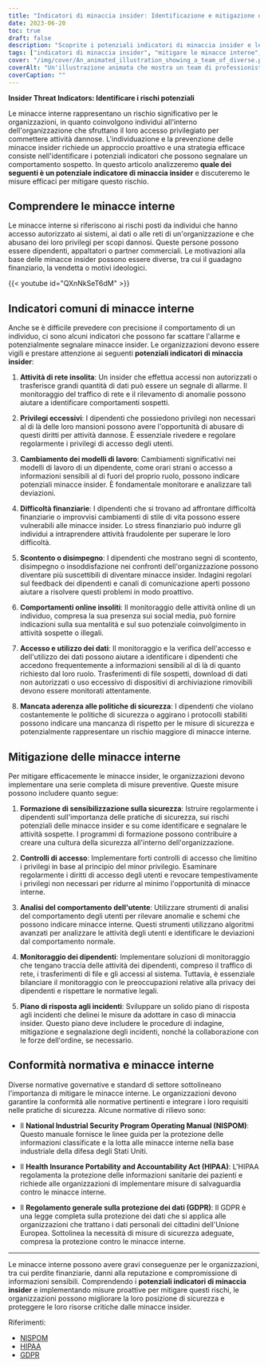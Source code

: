 ```yaml
---
title: "Indicatori di minaccia insider: Identificazione e mitigazione dei rischi potenziali"
date: 2023-06-20
toc: true
draft: false
description: "Scoprite i potenziali indicatori di minaccia insider e le strategie di mitigazione efficaci per proteggere la sicurezza della vostra organizzazione."
tags: ["indicatori di minaccia insider", "mitigare le minacce interne", "rischi potenziali", "sicurezza informatica", "sicurezza dei dati", "monitoraggio dei dipendenti", "controlli di accesso", "analisi del comportamento degli utenti", "formazione sulla sicurezza", "conformità normativa", "protezione dei dati", "monitoraggio della rete", "comportamento dei dipendenti", "data access", "attività di rete insolita", "cambiamento dei modelli di lavoro", "difficoltà finanziarie", "malcontento", "comportamento online", "politiche di sicurezza", "piano di risposta agli incidenti", "NISPOM", "HIPAA", "GDPR", "gestione del rischio", "rilevamento delle minacce", "mitigazione delle minacce interne", "accesso privilegiato", "comportamento sospetto", "prevenzione delle minacce interne"]
cover: "/img/cover/An_animated_illustration_showing_a_team_of_diverse.png"
coverAlt: "Un'illustrazione animata che mostra un team di professionisti diversi che discutono di sicurezza informatica circondati da icone di lucchetti e scudi."
coverCaption: ""
---
```


**Insider Threat Indicators: Identificare i rischi potenziali**

Le minacce interne rappresentano un rischio significativo per le organizzazioni, in quanto coinvolgono individui all'interno dell'organizzazione che sfruttano il loro accesso privilegiato per commettere attività dannose. L'individuazione e la prevenzione delle minacce insider richiede un approccio proattivo e una strategia efficace consiste nell'identificare i potenziali indicatori che possono segnalare un comportamento sospetto. In questo articolo analizzeremo **quale dei seguenti è un potenziale indicatore di minaccia insider** e discuteremo le misure efficaci per mitigare questo rischio.

## Comprendere le minacce interne

Le minacce interne si riferiscono ai rischi posti da individui che hanno accesso autorizzato ai sistemi, ai dati o alle reti di un'organizzazione e che abusano dei loro privilegi per scopi dannosi. Queste persone possono essere dipendenti, appaltatori o partner commerciali. Le motivazioni alla base delle minacce insider possono essere diverse, tra cui il guadagno finanziario, la vendetta o motivi ideologici.

{{< youtube id="QXnNkSeT6dM" >}}

## Indicatori comuni di minacce interne

Anche se è difficile prevedere con precisione il comportamento di un individuo, ci sono alcuni indicatori che possono far scattare l'allarme e potenzialmente segnalare minacce insider. Le organizzazioni devono essere vigili e prestare attenzione ai seguenti **potenziali indicatori di minaccia insider**:

1. **Attività di rete insolita**: Un insider che effettua accessi non autorizzati o trasferisce grandi quantità di dati può essere un segnale di allarme. Il monitoraggio del traffico di rete e il rilevamento di anomalie possono aiutare a identificare comportamenti sospetti.

2. **Privilegi eccessivi**: I dipendenti che possiedono privilegi non necessari al di là delle loro mansioni possono avere l'opportunità di abusare di questi diritti per attività dannose. È essenziale rivedere e regolare regolarmente i privilegi di accesso degli utenti.

3. **Cambiamento dei modelli di lavoro**: Cambiamenti significativi nei modelli di lavoro di un dipendente, come orari strani o accesso a informazioni sensibili al di fuori del proprio ruolo, possono indicare potenziali minacce insider. È fondamentale monitorare e analizzare tali deviazioni.

4. **Difficoltà finanziarie**: I dipendenti che si trovano ad affrontare difficoltà finanziarie o improvvisi cambiamenti di stile di vita possono essere vulnerabili alle minacce insider. Lo stress finanziario può indurre gli individui a intraprendere attività fraudolente per superare le loro difficoltà.

5. **Scontento o disimpegno**: I dipendenti che mostrano segni di scontento, disimpegno o insoddisfazione nei confronti dell'organizzazione possono diventare più suscettibili di diventare minacce insider. Indagini regolari sul feedback dei dipendenti e canali di comunicazione aperti possono aiutare a risolvere questi problemi in modo proattivo.

6. **Comportamenti online insoliti**: Il monitoraggio delle attività online di un individuo, compresa la sua presenza sui social media, può fornire indicazioni sulla sua mentalità e sul suo potenziale coinvolgimento in attività sospette o illegali.

7. **Accesso e utilizzo dei dati**: Il monitoraggio e la verifica dell'accesso e dell'utilizzo dei dati possono aiutare a identificare i dipendenti che accedono frequentemente a informazioni sensibili al di là di quanto richiesto dal loro ruolo. Trasferimenti di file sospetti, download di dati non autorizzati o uso eccessivo di dispositivi di archiviazione rimovibili devono essere monitorati attentamente.

8. **Mancata aderenza alle politiche di sicurezza**: I dipendenti che violano costantemente le politiche di sicurezza o aggirano i protocolli stabiliti possono indicare una mancanza di rispetto per le misure di sicurezza e potenzialmente rappresentare un rischio maggiore di minacce interne.

## Mitigazione delle minacce interne

Per mitigare efficacemente le minacce insider, le organizzazioni devono implementare una serie completa di misure preventive. Queste misure possono includere quanto segue:

1. **Formazione di sensibilizzazione sulla sicurezza**: Istruire regolarmente i dipendenti sull'importanza delle pratiche di sicurezza, sui rischi potenziali delle minacce insider e su come identificare e segnalare le attività sospette. I programmi di formazione possono contribuire a creare una cultura della sicurezza all'interno dell'organizzazione.

2. **Controlli di accesso**: Implementare forti controlli di accesso che limitino i privilegi in base al principio del minor privilegio. Esaminare regolarmente i diritti di accesso degli utenti e revocare tempestivamente i privilegi non necessari per ridurre al minimo l'opportunità di minacce interne.

3. **Analisi del comportamento dell'utente**: Utilizzare strumenti di analisi del comportamento degli utenti per rilevare anomalie e schemi che possono indicare minacce interne. Questi strumenti utilizzano algoritmi avanzati per analizzare le attività degli utenti e identificare le deviazioni dal comportamento normale.

4. **Monitoraggio dei dipendenti**: Implementare soluzioni di monitoraggio che tengano traccia delle attività dei dipendenti, compreso il traffico di rete, i trasferimenti di file e gli accessi al sistema. Tuttavia, è essenziale bilanciare il monitoraggio con le preoccupazioni relative alla privacy dei dipendenti e rispettare le normative legali.

5. **Piano di risposta agli incidenti**: Sviluppare un solido piano di risposta agli incidenti che delinei le misure da adottare in caso di minaccia insider. Questo piano deve includere le procedure di indagine, mitigazione e segnalazione degli incidenti, nonché la collaborazione con le forze dell'ordine, se necessario.

## Conformità normativa e minacce interne

Diverse normative governative e standard di settore sottolineano l'importanza di mitigare le minacce interne. Le organizzazioni devono garantire la conformità alle normative pertinenti e integrare i loro requisiti nelle pratiche di sicurezza. Alcune normative di rilievo sono:

- Il **National Industrial Security Program Operating Manual (NISPOM)**: Questo manuale fornisce le linee guida per la protezione delle informazioni classificate e la lotta alle minacce interne nella base industriale della difesa degli Stati Uniti.

- Il **Health Insurance Portability and Accountability Act (HIPAA)**: L'HIPAA regolamenta la protezione delle informazioni sanitarie dei pazienti e richiede alle organizzazioni di implementare misure di salvaguardia contro le minacce interne.

- Il **Regolamento generale sulla protezione dei dati (GDPR)**: Il GDPR è una legge completa sulla protezione dei dati che si applica alle organizzazioni che trattano i dati personali dei cittadini dell'Unione Europea. Sottolinea la necessità di misure di sicurezza adeguate, compresa la protezione contro le minacce interne.

______

Le minacce interne possono avere gravi conseguenze per le organizzazioni, tra cui perdite finanziarie, danni alla reputazione e compromissione di informazioni sensibili. Comprendendo i **potenziali indicatori di minaccia insider** e implementando misure proattive per mitigare questi rischi, le organizzazioni possono migliorare la loro posizione di sicurezza e proteggere le loro risorse critiche dalle minacce insider.

Riferimenti:
- [NISPOM](https://www.federalregister.gov/documents/2020/12/21/2020-27698/national-industrial-security-program-operating-manual-nispom)
- [HIPAA](https://www.hhs.gov/hipaa/index.html)
- [GDPR](https://eur-lex.europa.eu/eli/reg/2016/679/oj)
